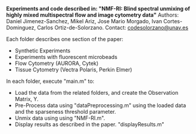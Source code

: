 **Experiments and code described in: "NMF-RI: Blind spectral unmixing of highly mixed multispectral flow and image cytometry data"**
Authors: Daniel Jimenez-Sanchez, Mikel Ariz, Jose Mario Morgado, Ivan Cortes-Dominguez, Carlos Ortiz-de-Solorzano.
Contact: codesolorzano@unav.es

Each folder describes one section of the paper:
- Synthetic Experiments
- Experiments with fluorescent microbeads
- Flow Cytometry (AURORA, Cytek)
- Tissue Cytometry (Vectra Polaris, Perkin Elmer)

In each folder, execute "main.m" to:
- Load the data from the related folders, and create the Observation Matrix, Y.
- Pre-Process data using "dataPreprocessing.m" using the loaded data and the sparseness threshold parameter.
- Unmix data using using "NMF-RI.m".
- Display results as described in the paper. "displayResults.m"
